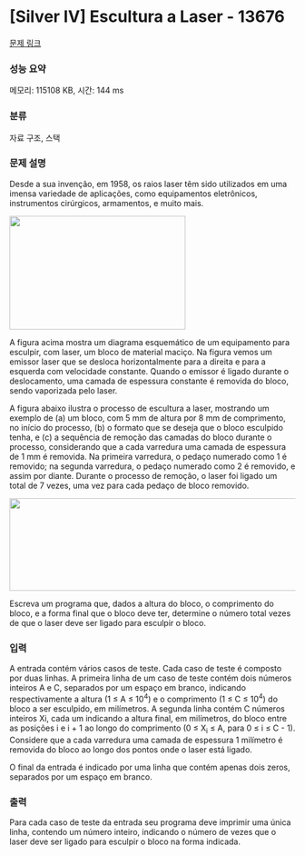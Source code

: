 # [Silver IV] Escultura a Laser - 13676 

[문제 링크](https://www.acmicpc.net/problem/13676) 

### 성능 요약

메모리: 115108 KB, 시간: 144 ms

### 분류

자료 구조, 스택

### 문제 설명

<p>Desde a sua invenção, em 1958, os raios laser têm sido utilizados em uma imensa variedade de aplicações, como equipamentos eletrônicos, instrumentos cirúrgicos, armamentos, e muito mais.</p>

<p><img alt="" src="https://onlinejudgeimages.s3.amazonaws.com/problem/13676/%EC%8A%A4%ED%81%AC%EB%A6%B0%EC%83%B7%202017-01-12%20%EC%98%A4%EC%A0%84%206.51.55.png" style="height:200px; width:310px"></p>

<p>A figura acima mostra um diagrama esquemático de um equipamento para esculpir, com laser, um bloco de material maciço. Na figura vemos um emissor laser que se desloca horizontalmente para a direita e para a esquerda com velocidade constante. Quando o emissor é ligado durante o deslocamento, uma camada de espessura constante é removida do bloco, sendo vaporizada pelo laser.</p>

<p>A figura abaixo ilustra o processo de escultura a laser, mostrando um exemplo de (a) um bloco, com 5 mm de altura por 8 mm de comprimento, no início do processo, (b) o formato que se deseja que o bloco esculpido tenha, e (c) a sequência de remoção das camadas do bloco durante o processo, considerando que a cada varredura uma camada de espessura de 1 mm é removida. Na primeira varredura, o pedaço numerado como 1 é removido; na segunda varredura, o pedaço numerado como 2 é removido, e assim por diante. Durante o processo de remoção, o laser foi ligado um total de 7 vezes, uma vez para cada pedaço de bloco removido.</p>

<p><img alt="" src="https://onlinejudgeimages.s3.amazonaws.com/problem/13676/%EC%8A%A4%ED%81%AC%EB%A6%B0%EC%83%B7%202017-01-12%20%EC%98%A4%EC%A0%84%206.52.54.png" style="height:163px; width:617px"></p>

<p>Escreva um programa que, dados a altura do bloco, o comprimento do bloco, e a forma final que o bloco deve ter, determine o número total vezes de que o laser deve ser ligado para esculpir o bloco.</p>

### 입력 

 <p>A entrada contém vários casos de teste. Cada caso de teste é composto por duas linhas. A primeira linha de um caso de teste contém dois números inteiros A e C, separados por um espaço em branco, indicando respectivamente a altura (1 ≤ A ≤ 10<sup>4</sup>) e o comprimento (1 ≤ C ≤ 10<sup>4</sup>) do bloco a ser esculpido, em milímetros. A segunda linha contém C números inteiros Xi, cada um indicando a altura final, em milímetros, do bloco entre as posições i e i + 1 ao longo do comprimento (0 ≤ X<sub>i</sub> ≤ A, para 0 ≤ i ≤ C - 1). Considere que a cada varredura uma camada de espessura 1 milímetro é removida do bloco ao longo dos pontos onde o laser está ligado.</p>

<p>O final da entrada é indicado por uma linha que contém apenas dois zeros, separados por um espaço em branco.</p>

### 출력 

 <p>Para cada caso de teste da entrada seu programa deve imprimir uma única linha, contendo um número inteiro, indicando o número de vezes que o laser deve ser ligado para esculpir o bloco na forma indicada.</p>

